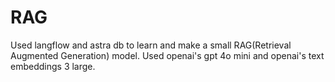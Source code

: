 # RAG
Used langflow and astra db to learn and make a small RAG(Retrieval Augmented Generation) model. Used openai's gpt 4o mini and openai's text embeddings 3 large.
